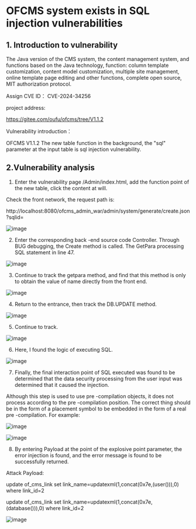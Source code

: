 # OFCMS system exists in SQL injection vulnerabilities

## 1. Introduction to vulnerability

The Java version of the CMS system, the content management system, and functions based on the Java technology, function: column template customization, content model customization, multiple site management, online template page editing and other functions, complete open source, MIT authorization protocol.

Assign CVE ID：
CVE-2024-34256

project address:

https://gitee.com/oufu/ofcms/tree/V1.1.2

Vulnerability introduction：

OFCMS V1.1.2 The new table function in the background, the "sql" parameter at the input table is sql injection vulnerability.

## 2.Vulnerability analysis

1. Enter the vulnerability page /Admin/index.html, add the function point of the new table, click the content at will.

Check the front network, the request path is:

http://localhost:8080/ofcms_admin_war/admin/system/generate/create.json?sqlid=

![image](https://github.com/ZackSecurity/VulnerReport/assets/34084717/4a8758e8-a216-4827-b806-6e07786c0421)


2. Enter the corresponding back -end source code Controller. Through BUG debugging, the Create method is called. The GetPara processing SQL statement in line 47.

![image](https://github.com/ZackSecurity/VulnerReport/assets/34084717/5f7e6730-20ee-408d-9189-4461bbc6064e)


3. Continue to track the getpara method, and find that this method is only to obtain the value of name directly from the front end.

![image](https://github.com/ZackSecurity/VulnerReport/assets/34084717/194dac82-8bf2-4466-bd02-c3903a1bf689)


4. Return to the entrance, then track the DB.UPDATE method.

![image](https://github.com/ZackSecurity/VulnerReport/assets/34084717/652e621d-f451-44d0-bbdb-40333e7bbd73)


5. Continue to track.

![image](https://github.com/ZackSecurity/VulnerReport/assets/34084717/795f607c-ceae-4f1c-b7a8-d515f0a9f7f5)


6. Here, I found the logic of executing SQL.

![image](https://github.com/ZackSecurity/VulnerReport/assets/34084717/24c48cb2-eef6-40bb-8fc6-fca72c2cffba)


7. Finally, the final interaction point of SQL executed was found to be determined that the data security processing from the user input was determined that it caused the injection.

Although this step is used to use pre -compilation objects, it does not process according to the pre -compilation position. The correct thing should be in the form of a placement symbol to be embedded in the form of a real pre -compilation. For example:

![image](https://github.com/ZackSecurity/VulnerReport/assets/34084717/2589977e-f106-48aa-a352-8b2a729f5409)


![image](https://github.com/ZackSecurity/VulnerReport/assets/34084717/182b9e13-8a90-48b7-b5c2-28081a5ea96e)


8. By entering Payload at the point of the explosive point parameter, the error injection is found, and the error message is found to be successfully returned.

Attack Payload:

update of_cms_link set link_name=updatexml(1,concat(0x7e,(user())),0) where link_id=2

update of_cms_link set link_name=updatexml(1,concat(0x7e,(database())),0) where link_id=2

![image](https://github.com/ZackSecurity/VulnerReport/assets/34084717/9853021a-605b-4d3c-b0ab-3c0c2c151eb8)

